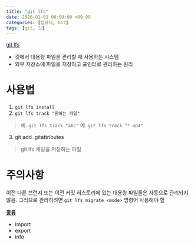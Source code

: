 ```yaml
---
title: "git lfs"
date: 2020-01-01 00:00:00 +09:00
categories: [컴퓨터, Git]
tags: [git, 깃]
---
```


[git lfs](https://git-lfs.com/)

- 깃에서 대용량 파일을 관리할 때 사용하는 시스템
- 외부 저장소에 파일을 저장하고 포인터로 관리하는 원리


# 사용법
1. `git lfs install`
2. `git lfs track "원하는 파일"`
> 예. `git lfs track "abc"`
> 예. `git lfs track "*.mp4"`
3. git add .gitattributes
> git lfs 세팅을 저장하는 파일

# 주의사항
이전 다른 브런지 또는 이전 커밋 히스토리에 있는 대용량 파일들은 자동으로 관리되지 않음. 그러므로 관리하려면 `git lfs migrate <mode>` 명령어 사용해야 함

**[<mode> 종류](https://github.com/git-lfs/git-lfs/blob/main/docs/man/git-lfs-migrate.adoc?utm_source=gitlfs_site&utm_medium=doc_man_migrate_link&utm_campaign=gitlfs)**  
- import
- export
- info